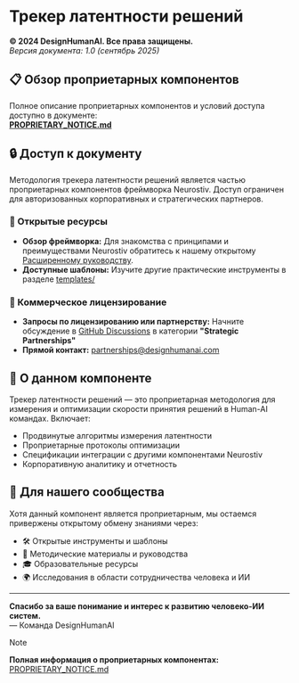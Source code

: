 # Трекер латентности решений

**© 2024 DesignHumanAI. Все права защищены.**  
*Версия документа: 1.0 (сентябрь 2025)*

## 📋 Обзор проприетарных компонентов

Полное описание проприетарных компонентов и условий доступа доступно в документе:  
**[PROPRIETARY_NOTICE.md](../PROPRIETARY_NOTICE.md)**

## 🔒 Доступ к документу

Методология трекера латентности решений является частью проприетарных компонентов фреймворка Neurostiv. Доступ ограничен для авторизованных корпоративных и стратегических партнеров.

### 📖 Открытые ресурсы
* **Обзор фреймворка:** Для знакомства с принципами и преимуществами Neurostiv обратитесь к нашему открытому [Расширенному руководству](../docs/extended-guide-v1.0.md).  
* **Доступные шаблоны:** Изучите другие практические инструменты в разделе [templates/](../templates/)

### 💼 Коммерческое лицензирование
* **Запросы по лицензированию или партнерству:** Начните обсуждение в [GitHub Discussions](https://github.com/designhumanai/neurostiv-framework/discussions) в категории **"Strategic Partnerships"**
* **Прямой контакт:** partnerships@designhumanai.com

## 🌟 О данном компоненте

Трекер латентности решений — это проприетарная методология для измерения и оптимизации скорости принятия решений в Human-AI командах. Включает:

- Продвинутые алгоритмы измерения латентности
- Проприетарные протоколы оптимизации  
- Спецификации интеграции с другими компонентами Neurostiv
- Корпоративную аналитику и отчетность

## 🌟 Для нашего сообщества

Хотя данный компонент является проприетарным, мы остаемся привержены открытому обмену знаниями через:

- 🛠️ Открытые инструменты и шаблоны
- 📖 Методические материалы и руководства  
- 🎓 Образовательные ресурсы
- 🌍 Исследования в области сотрудничества человека и ИИ

---

**Спасибо за ваше понимание и интерес к развитию человеко-ИИ систем.**  
— Команда DesignHumanAI

> [!NOTE]
> **Полная информация о проприетарных компонентах:** [PROPRIETARY_NOTICE.md](../PROPRIETARY_NOTICE.md)
